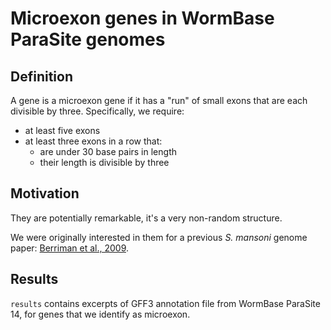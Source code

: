 # Microexon genes in WormBase ParaSite genomes

## Definition
A gene is a microexon gene if it has a "run" of small exons that are each divisible by three. Specifically, we require:
- at least five exons
- at least three exons in a row that:
  + are under 30 base pairs in length
  + their length is divisible by three

## Motivation
They are potentially remarkable, it's a very non-random structure.

We were originally interested in them for a previous <i>S. mansoni</i> genome paper: [Berriman et al., 2009](https://www.ncbi.nlm.nih.gov/pmc/articles/PMC2756445/#S2title).

## Results
`results` contains excerpts of GFF3 annotation file from WormBase ParaSite 14, for genes that we identify as microexon.

